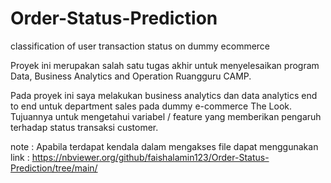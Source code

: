 # Order-Status-Prediction
classification of user transaction status on dummy ecommerce

Proyek ini merupakan salah satu tugas akhir untuk menyelesaikan program Data, Business Analytics and Operation Ruangguru CAMP. 

Pada proyek ini saya melakukan business analytics dan data analytics end to end untuk department sales pada dummy e-commerce The Look. Tujuannya untuk mengetahui variabel / feature yang memberikan pengaruh terhadap status transaksi customer.

note : Apabila terdapat kendala dalam mengakses file dapat menggunakan link : https://nbviewer.org/github/faishalamin123/Order-Status-Prediction/tree/main/
